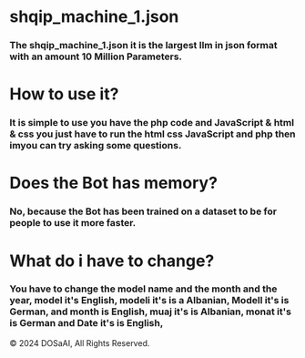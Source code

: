 # shqip_machine_1.json
### The shqip_machine_1.json it is the largest llm in json format with an amount 10 Million Parameters.

# How to use it?
### It is simple to use you have the php code and JavaScript & html & css you just have to run the html css JavaScript and php then imyou can try asking some questions.

# Does the Bot has memory?
### No, because the Bot has been trained on a dataset to be for people to use it more faster.

# What do i have to change?
### You have to change the model name and the month and the year, model it's English, modeli it's is a Albanian, Modell it's is German, and month is English, muaj it's is Albanian, monat it's is German and Date it's is English, 

© 2024 DOSaAI, All Rights Reserved.
